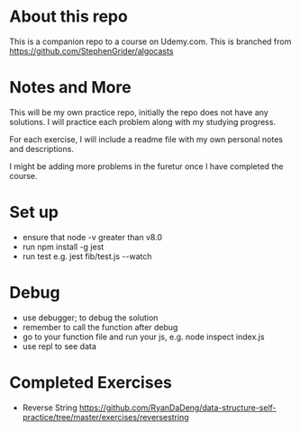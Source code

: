 # About this repo
This is a companion repo to a course on Udemy.com. This is branched from https://github.com/StephenGrider/algocasts


# Notes and More

This will be my own practice repo, initially the repo does not have any solutions. I will practice each problem along with my studying progress.

For each exercise, I will include a readme file with my own personal notes and descriptions.

I might be adding more problems in the furetur once I have completed the course.

# Set up

- ensure that node -v greater than v8.0
- run npm install -g jest
- run test e.g. jest fib/test.js --watch

# Debug

- use debugger; to debug the solution
- remember to call the function after debug
- go to your function file and run your js, e.g. node inspect index.js
- use repl to see data

# Completed Exercises

- Reverse String https://github.com/RyanDaDeng/data-structure-self-practice/tree/master/exercises/reversestring
